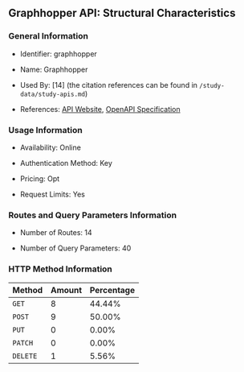 ## Graphhopper API: Structural Characteristics

### General Information

- Identifier: graphhopper

- Name: Graphhopper

- Used By: [14] (the citation references can be found in `/study-data/study-apis.md`)

- References: [API Website](https://docs.graphhopper.com), [OpenAPI Specification](https://docs.graphhopper.com/)

### Usage Information

- Availability: Online

- Authentication Method: Key

- Pricing: Opt

- Request Limits: Yes

### Routes and Query Parameters Information

- Number of Routes: 14

- Number of Query Parameters: 40

### HTTP Method Information

| Method | Amount | Percentage |
|--------|--------|------------|
| `GET` | 8 | 44.44% |
| `POST` | 9 | 50.00% |
| `PUT` | 0 | 0.00% |
| `PATCH` | 0 | 0.00% |
| `DELETE` | 1 | 5.56% |
